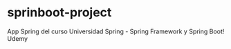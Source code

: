 # sprinboot-project
App Spring del curso Universidad Spring - Spring Framework y Spring Boot! Udemy
